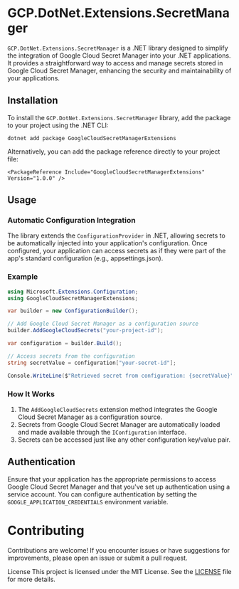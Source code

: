# GCP.DotNet.Extensions.SecretManager 
`GCP.DotNet.Extensions.SecretManager` is a .NET library designed to simplify the integration of Google Cloud Secret Manager into your .NET applications. It provides a straightforward way to access and manage secrets stored in Google Cloud Secret Manager, enhancing the security and maintainability of your applications.

## Installation
To install the `GCP.DotNet.Extensions.SecretManager` library, add the package to your project using the .NET CLI:

```
dotnet add package GoogleCloudSecretManagerExtensions
```

Alternatively, you can add the package reference directly to your project file:

```
<PackageReference Include="GoogleCloudSecretManagerExtensions" Version="1.0.0" />
```

## Usage
### Automatic Configuration Integration
The library extends the `ConfigurationProvider` in .NET, allowing secrets to be automatically injected into your application's configuration. Once configured, your application can access secrets as if they were part of the app's standard configuration (e.g., appsettings.json).

### Example

```csharp
using Microsoft.Extensions.Configuration;
using GoogleCloudSecretManagerExtensions;

var builder = new ConfigurationBuilder();

// Add Google Cloud Secret Manager as a configuration source
builder.AddGoogleCloudSecrets("your-project-id");

var configuration = builder.Build();

// Access secrets from the configuration
string secretValue = configuration["your-secret-id"];

Console.WriteLine($"Retrieved secret from configuration: {secretValue}");
```
### How It Works
1. The `AddGoogleCloudSecrets` extension method integrates the Google Cloud Secret Manager as a configuration source.
2. Secrets from Google Cloud Secret Manager are automatically loaded and made available through the `IConfiguration` interface.
3. Secrets can be accessed just like any other configuration key/value pair.

## Authentication
Ensure that your application has the appropriate permissions to access Google Cloud Secret Manager and that you've set up authentication using a service account. You can configure authentication by setting the `GOOGLE_APPLICATION_CREDENTIALS` environment variable.

# Contributing
Contributions are welcome! If you encounter issues or have suggestions for improvements, please open an issue or submit a pull request.

License
This project is licensed under the MIT License. See the [LICENSE](LICENSE) file for more details.
